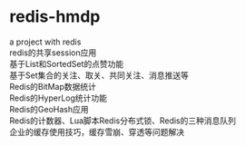 # redis-hmdp
 a project with redis   
 redis的共享session应用   
 基于List和SortedSet的点赞功能   
 基于Set集合的关注、取关、共同关注、消息推送等   
 Redis的BitMap数据统计   
 Redis的HyperLog统计功能   
 Redis的GeoHash应用   
 Redis的计数器、Lua脚本Redis分布式锁、Redis的三种消息队列   
 企业的缓存使用技巧，缓存雪崩、穿透等问题解决  
  


